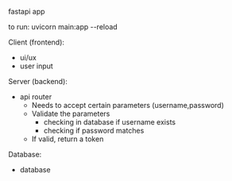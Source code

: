 fastapi app

to run:
uvicorn main:app --reload


Client (frontend):
- ui/ux
- user input


Server (backend):
- api router
    - Needs to accept certain parameters (username,password)
    - Validate the parameters
        - checking in database if username exists
        - checking if password matches
    - If valid, return a token

Database:

- database
